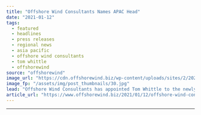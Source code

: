 ```yaml
---
title: "Offshore Wind Consultants Names APAC Head"
date: "2021-01-12"
tags: 
  - featured
  - headlines
  - press releases
  - regional news
  - asia pacific
  - offshore wind consultants
  - tom whittle
  - offshorewind
source: "offshorewind"
image_url: "https://cdn.offshorewind.biz/wp-content/uploads/sites/2/2021/01/12092002/Offshore-Wind-Consultants-Names-APAC-Head.jpg"
image_fp: "/assets/img/post_thumbnails/30.jpg"
lead: "Offshore Wind Consultants has appointed Tom Whittle to the newly created role of Asia"
article_url: "https://www.offshorewind.biz/2021/01/12/offshore-wind-consultants-names-apac-head/"
---
```


---

